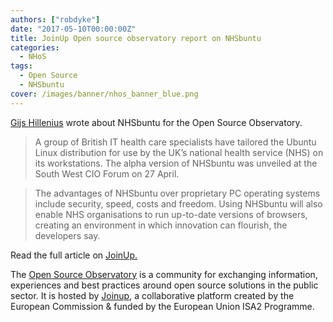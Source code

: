 ```yaml
---
authors: ["robdyke"]
date: "2017-05-10T00:00:00Z"
title: JoinUp Open source observatory report on NHSbuntu
categories:
  - NHoS
tags:
  - Open Source
  - NHSbuntu
cover: /images/banner/nhos_banner_blue.png
---
```


[Gijs Hillenius](https://twitter.com/Sjig) wrote about NHSbuntu for the Open Source Observatory.

> A group of British IT health care specialists have tailored the Ubuntu Linux distribution for use by the UK’s national health service (NHS) on its workstations. The alpha version of NHSbuntu was unveiled at the South West CIO Forum on 27 April.

> The advantages of NHSbuntu over proprietary PC operating systems include security, speed, costs and freedom. Using NHSbuntu will also enable NHS organisations to run up-to-date versions of browsers, creating an environment in which innovation can flourish, the developers say.

Read the full article on [JoinUp.](https://joinup.ec.europa.eu/community/osor/news/volunteers-tailor-ubuntu-linux-uk%E2%80%99s-health-service)

The [Open Source Observatory](https://joinup.ec.europa.eu/community/osor/description) is a community for exchanging information, experiences and best practices around open source solutions in the public sector. It is hosted by [Joinup](https://joinup.ec.europa.eu/homepage), a collaborative platform created by the European Commission & funded by the European Union ISA2 Programme.
